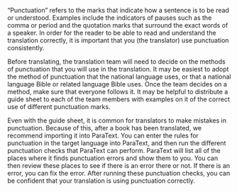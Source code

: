 “Punctuation” refers to the marks that indicate how a sentence is to be read or understood. Examples include the indicators of pauses such as the comma or period and the quotation marks that surround the exact words of a speaker. In order for the reader to be able to read and understand the translation correctly, it is important that you (the translator) use punctuation consistently.

Before translating, the translation team will need to decide on the methods of punctuation that you will use in the translation. It may be easiest to adopt the method of punctuation that the national language uses, or that a national language Bible or related language Bible uses. Once the team decides on a method, make sure that everyone follows it. It may be helpful to distribute a guide sheet to each of the team members with examples on it of the correct use of different punctuation marks.

Even with the guide sheet, it is common for translators to make mistakes in punctuation. Because of this, after a book has been translated, we recommend importing it into ParaText. You can enter the rules for punctuation in the target language into ParaText, and then run the different punctuation checks that ParaText can perform. ParaText will list all of the places where it finds punctuation errors and show them to you. You can then review these places to see if there is an error there or not. If there is an error, you can fix the error. After running these punctuation checks, you can be confident that your translation is using punctuation correctly.

